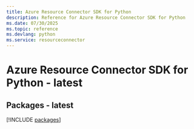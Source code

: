 ```yaml
---
title: Azure Resource Connector SDK for Python
description: Reference for Azure Resource Connector SDK for Python
ms.date: 07/30/2025
ms.topic: reference
ms.devlang: python
ms.service: resourceconnector
---
```

# Azure Resource Connector SDK for Python - latest
## Packages - latest
[!INCLUDE [packages](resource-connector-index.md)]